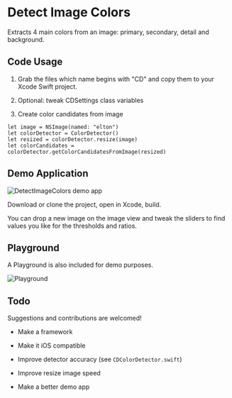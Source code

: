 # Detect Image Colors

Extracts 4 main colors from an image: primary, secondary, detail and background.

## Code Usage

1. Grab the files which name begins with "CD" and copy them to your Xcode Swift project.

2. Optional: tweak CDSettings class variables

3. Create color candidates from image

```  
let image = NSImage(named: "elton")  
let colorDetector = ColorDetector()
let resized = colorDetector.resize(image)
let colorCandidates = colorDetector.getColorCandidatesFromImage(resized)
```  

## Demo Application

![DetectImageColors demo app](https://www.evernote.com/shard/s89/sh/2502e27a-74d7-4fb7-9441-a0c35d8599ab/74dd7317030045ca/res/00eee34f-dfda-4641-ad28-6eb007652bdc/skitch.png)

Download or clone the project, open in Xcode, build.

You can drop a new image on the image view and tweak the sliders to find values you like for the thresholds and ratios.

## Playground

A Playground is also included for demo purposes.

![Playground](https://www.evernote.com/shard/s89/sh/f223b9ae-e80e-42e1-a5ea-84440b04d3d1/9c0807d8f4b67d31/res/c0740876-dc0d-4000-b10f-b277e71f4d40/skitch.png)

## Todo

Suggestions and contributions are welcomed!

- Make a framework

- Make it iOS compatible

- Improve detector accuracy (see `CDColorDetector.swift`)

- Improve resize image speed

- Make a better demo app
